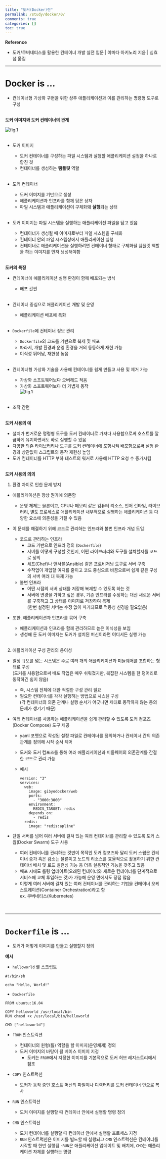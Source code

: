 ```yaml
---
title: "도커(Docker)란"
permalink: /study/docker/0/
comments: true
categories: []
toc: true
---
```


**Reference**
- 도커/쿠버네티스를 활용한 컨테이너 개발 실전 입문 | 야마다 아키노리 지음 | 심효섭 옯김

---

# Docker is ...

- 컨테이너형 가상화 구현을 위한 상주 애플리케이션과 이를 관리하는 명령형 도구로 구성
<br><br>

**도커 이미지와 도커 컨테이너의 관계**

![fig.1](../images/0-1.png)
<br><br>

- 도커 이미지
  - 도커 컨테이너를 구성하는 파일 시스템과 실행할 애플리케이션 설정을 하나로 합친 것
  - 컨테이너를 생성하는 **탬플릿** 역할
<br><br>

- 도커 컨테이너
  - 도커 이미지를 기반으로 생성
  - 애플리케이션과 인프라를 함께 담은 상자
  - 파일 시스템과 애플리케이션이 구체화돼 **실행**되는 상태
<br><br>

- 도커 이미지는 파일 시스템을 실행하는 애플리케이션 파일을 담고 있음
  - 컨테이너가 생성될 때 이미지로부터 파일 시스템을 구체화
  - 컨테이너 안의 파일 시스템상에서 애플리케이션 실행
  - 컨테이너로 애플리케이션을 실행하려면 컨테이너 형태로 구제화될 템플릿 역할을 하는 이미지를 먼저 생성해야함
<br><br>

**도커의 특징**

- 컨테이너에 애플리케이션 실행 환경이 함께 배포되는 방식
  - 배포 간편
<br><br>

- 컨테이너 중심으로 애플리케이션 개발 및 운영
  - 애플리케이션 배포에 특화
<br><br>

- `Dockerfile`에 컨테이너 정보 관리
  - `Dockerfile`의 코드를 기반으로 복제 및 배포
  - 따라서, 개발 환경과 운영 환경을 거의 동등하게 재현 가능
  - 이식성 뛰어남, 재현성 높음
<br><br>

- 컨테이너형 가상화 기술을 사용해 컨테이너를 쉽게 만들고 사용 및 제거 가능
  - 가상화 소프트웨어보다 오버헤드 적음
  - 가상화 소프트웨어보다 더 가볍게 동작 <br>
  ![fig.1](../images/0-2.png)
<br><br>

- 조작 간편
<br><br>

**도커 사용의 예**

- 설치가 번거로운 명령형 도구를 도커 컨테이너로 가져다 사용함으로써 호스트를 깔끔하게 유지하면서도 바로 실행할 수 있음
- 다양한 의존 라이브러리나 도구를 도커 컨테이너에 포함시켜 배포함으로써 실행 환경과 상관없이 스크립트의 동작 재현성 높임
- 도커 컨테이너를 HTTP 부하 테스트의 워커로 사용해 HTTP 요청 수 증가시킴
<br><br>

**도커 사용의 의의**

1. 환경 차이로 인한 문제 방지

- 애플리케이션은 항상 뭔가에 의존함
  - 운영 체제는 물론이고, CPU나 메모리 같은 컴퓨터 리소스, 언어 런타임, 라이브러리, 별도 프로세스로 애플리케이션 내부적으로 실행하는 애플리케이션 등 다양한 요소에 의존성을 가질 수 있음

- 이 문제를 해결하기 위해 코드로 관리하는 인프라와 불변 인프라 개념 도입
  - 코드로 관리하는 인프라
    - 코드 기반으로 인프라 정의 (`Dockerfile`)
    - 서버를 어떻게 구성할 것인지, 어떤 라이브러리와 도구를 설치할지를 코드로 정의
    - 셰프(Chef)나 앤서블(Ansible) 같은 프로비저닝 도구로 서버 구축
    - 수작업이 개입할 여지를 줄이고 코드 중심으로 바꿈으로써 쉽게 같은 구성의 서버 여러 대 복제 가능
  - 불변 인프라
    - 어떤 시점의 서버 상태를 저장해 복제할 수 있도록 하는 것
    - 서버에 변경을 가하고 싶은 경우, 기존 인프라를 수정하는 대신 새로운 서버를 구축하고 그 상태를 이미지로 저장하여 복제 <br>
      (한번 설정된 서버는 수정 없이 파기되므로 멱등성 신경쓸 필요없음) <br>

- 또한, 애플리케이션과 인프라를 묶어 구축
  - 애플리케이션과 인프라를 함께 관리하므로 높은 이식성을 보임
  - 생성해 둔 도커 이미지는 도커가 설치된 머신이라면 어디서든 실행 가능
<br><br>

2. 애플리케이션 구성 관리의 용이성

- 일정 규모를 넘는 시스템은 주로 여러 개의 애플리케이션과 미들웨어를 조합하는 형태로 구성 <br>
  (도커를 사용함으로써 배포 작업은 매우 쉬워졌지만, 복잡한 시스템을 한 덩어리로 동작하긴 쉽지 않음) <br>
  - 즉, 시스템 전체에 대한 적절한 구성 관리 필요
  - 필요한 컨테이너를 각각 실행하는 방법으로 시스템 구성 <br>
    (각 컨테이너의 의존 관계나 실행 순서가 어긋나면 제대로 동작하지 않는 등의 문제가 생기기 때문) <br>

- 여러 컨테이너를 사용하는 애플리케이션을 쉽게 관리할 수 있도록 도커 컴포즈(Docker Compose) 도구 제공
  - yaml 포맷으로 작성된 설정 파일로 컨테이너를 정의하거나 컨테이너 간의 의존 관계를 정의해 시작 순서 제어
  - 도커와 도커 컴포즈를 통해 여러 애플리케이션과 미들웨어의 의존관계를 간결한 코드로 관리 가능
  - 예시

    ```
    version: "3"
    services:
      web:
        image: gibyodocker/web
        ports:
          - "3000:3000"
        environment:
          REDIS_TARGET: redis
        depends_on:
          - redis
      redis:
        image: "redis:apline"
    ```

- 단일 서버를 넘어 여러 서버에 걸쳐 있는 여러 컨테이너를 관리할 수 있도록 도커 스웜(Docker Swarm) 도구 사용
  - 여러 컨테이너를 관리하는 것만이 목적인 도커 컴포즈와 달리 도커 스웜은 컨테이너 증가 혹은 감소는 물론이고 노드의 리소스를 효율적으로 활용하기 위한 컨테이너 배치 및 로드 밸런싱 기능 등 더욱 실용적인 기능을 갖추고 있음
  - 배포 시에도 롤링 업데이트(오래된 컨테이너와 새로운 컨테이너를 단계적으로 서비스에 교체 투입하는 것)가 가능해 운영 면에서도 장점 많음
  - 이렇게 여러 서버에 걸쳐 있는 여러 컨테이너를 관리하는 기법을 컨테이너 오케스트레이션(Container Orchestration)라고 함 <br>
    ex. 쿠버네티스(Kubernetes) <br>
<br><br>

---

# `Dockerfile` is ...

- 도커가 어떻게 이미지를 만들고 실행할지 정의

**예시**

- `helloworld` 쉘 스크립트

```
#!/bin/sh

echo "Hello, World!"
```


- `Dockerfile`

```
FROM ubuntu:16.04

COPY helloworld /usr/local/bin
RUN chmod +x /usr/local/bin/helloworld

CMD ["helloworld"]
```

- `FROM` 인스트럭션
  - 컨테이너의 원형(틀) 역할을 할 이미지(운영체제) 정의
  - 도커 이미지의 바탕이 될 베이스 이미지 지정
    - 도커는 `FROM`에서 지정한 이미지를 기본적으로 도커 허브 레지스트리에서 참조

- `COPY` 인스트럭션
  - 도커가 동작 중인 호스트 머신의 파일이나 디렉터리를 도커 컨테이너 안으로 복사

- `RUN` 인스트럭션
  - 도커 이미지를 실행할 때 컨테이너 안에서 실행할 명령 정의

- `CMD` 인스트럭션
  - 도커 컨테이너를 실행할 때 컨테이너 안에서 실행할 프로세스 지정
  - `RUN` 인스트럭션은 이미지를 빌드할 때 실행되고 `CMD` 인스트럭션은 컨테이너를 시작할 때 한번 실행됨
    -`RUN`은 애플리케이션 업데이트 및 배치에, `CMD`는 애플리케이션 자체를 실행하는 명령
